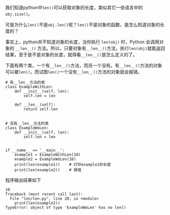 我们知道python中`len()`可以获取对象的长度，类似其它一些语言中的`obj.size()`。

可是为什么`len()`不是`obj.len()`呢？`len()`不是对象的函数，是怎么知道对象的长度的？

事实上，python并不知道对象的长度，当你执行 `len(obj)` 时，Python 会调用对象的 `__len__()` 方法。所以，只要对象有`__len__()`方法，执行`len(obj)`就能返回结果，至于是不是对象的长度，就得看`__len__()`是怎么定义的了。

下面有两个类，一个有`__len__()`方法，而另一个没有。有`__len__()`方法的对象可以被`len()`，而试图`len()`一个没有`__len__()`方法的对象就会报错。

```
# 有__len__方法的类
class ExampleWithLen:
    def __init__(self, len):
        self.len = len

    def __len__(self):
        return self.len


# 没有__len__方法的类
class ExampleWoLen:
    def __init__(self, len):
        self.len = len


if __name__ == '__main__':
    example1 = ExampleWithLen(10)
    example2 = ExampleWoLen(10)
    print(len(example1))    # 打印example1的长度
    print(len(example2))    # 报错
```

程序输出结果如下

```
10
Traceback (most recent call last):
  File "len/len.py", line 20, in <module>
    print(len(example2))
TypeError: object of type 'ExampleWoLen' has no len()
```
